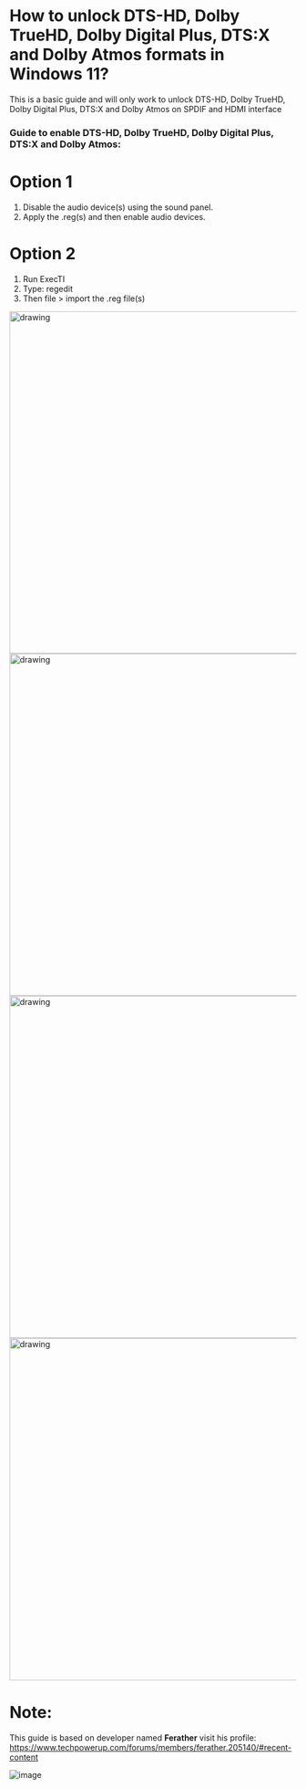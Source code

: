 # How to unlock DTS-HD, Dolby TrueHD, Dolby Digital Plus, DTS:X and Dolby Atmos formats in Windows 11?
This is a basic guide and will only work to unlock DTS-HD, Dolby TrueHD, Dolby Digital Plus, DTS:X and Dolby Atmos on SPDIF and HDMI interface

### Guide to enable DTS-HD, Dolby TrueHD, Dolby Digital Plus, DTS:X and Dolby Atmos:
# Option 1
1. Disable the audio device(s) using the sound panel.
2. Apply the .reg(s) and then enable audio devices.
# Option 2
1. Run ExecTI
2. Type: regedit
3. Then file > import the .reg file(s)
<img src="https://user-images.githubusercontent.com/69399372/154818391-e80dba94-8d11-4606-8cf7-2d8dfbdf0300.png" alt="drawing" width="600"/>
<img src="https://user-images.githubusercontent.com/69399372/154818137-6bdf572b-c4c0-4acf-8e75-5fd828f309be.jpg" alt="drawing" width="600"/>
<img src="https://user-images.githubusercontent.com/69399372/154818194-893305f2-46cf-4dcc-9342-ffcc61be47b2.jpg" alt="drawing" width="600"/>
<img src="https://user-images.githubusercontent.com/69399372/154818200-0412aad3-b681-4ced-afce-ec2e48882d40.jpg" alt="drawing" width="600"/>

# Note:
This guide is based on developer named **Ferather** visit his profile:
https://www.techpowerup.com/forums/members/ferather.205140/#recent-content

![image](https://user-images.githubusercontent.com/69399372/154818339-3ba40bef-9ddb-42b0-8a66-7a65c332db89.png)
